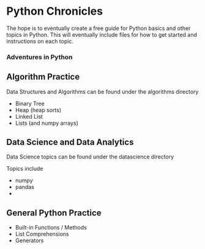 # Python Chronicles

The hope is to eventually create a free guide for Python basics and other topics in Python. This will eventually include files for how to get started and instructions on each topic. 

### Adventures in Python

## Algorithm Practice 

Data Structures and Algorithms can be found under the algorithms directory

* Binary Tree 
* Heap (heap sorts)
* Linked List
* Lists (and numpy arrays)

## Data Science and Data Analytics 

Data Science topics can be found under the datascience directory 

Topics include 

* numpy
* pandas
* 

## General Python Practice

* Built-in Functions / Methods
* List Comprehensions 
* Generators 
